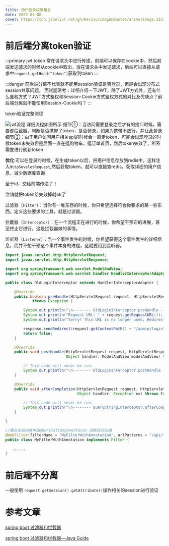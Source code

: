 ```yaml
---
title: 用户登录权限相关
date: 2022-04-08
cover: https://cdn.jsdelivr.net/gh/Kerisu/image@master/anime/image.33317694fa00.webp
---
```

# 前后端分离token验证
:::primary
jwt token 常在请求头中进行传递，前端可以保存在cookie中，然后前端发送请求的时候从cookie中取出，放在请求头中发送请求，后端可以直接从请求中`request.getHead("token")`获取到token
:::

:::danger
前后端分离不代表就不能用session验证是否登录，但是会出现分布式session共享问题。
面试题常考：详细介绍一下JWT，除了JWT方式外，还有什么鉴权方式？JWT方式鉴权和Session-Cookie方式鉴权方式的对比及优缺点？前后端分离就不能使用Session-Cookie吗？
:::

token验证完整流程

![jwt流程](https://cdn.jsdelivr.net/gh/ShuiLinzi/blog-image@master/后端/jwt流程.webp)
详细流程如图所示
细节①：当访问需要登录之后才有的接口时候，需要走拦截器，判断是否携带了token，是否登录，如果为携带不放行，并让此登录
细节②：由于用户访问用户相关api的时候会一直走token，可能会出现登录的时候token未失效但是后面一直在逛购物车，逛订单首页，然后token失效了，所系需要进行刷新token

**优化**:可以在登录的时候，在生成token以后，把用户信息存放到redis中，这样注入`HttpSeveletRequest`,然后获取token，就可以直接查redis，获取详细的用户信息，减少数据库查询

至于id，交给前端传递了！

注销就把token给失效掉就ok了

过滤器（`Filter`）：当你有一堆东西的时候，你只希望选择符合你要求的某一些东西。定义这些要求的工具，就是过滤器。

拦截器（`Interceptor`）：在一个流程正在进行的时候，你希望干预它的进展，甚至终止它进行，这是拦截器做的事情。

监听器（`Listener`）：当一个事件发生的时候，你希望获得这个事件发生的详细信息，而并不想干预这个事件本身的进程，这就要用到监听器。


```java spring拦截器的实现方法
import javax.servlet.http.HttpServletRequest;
import javax.servlet.http.HttpServletResponse;

import org.springframework.web.servlet.ModelAndView;
import org.springframework.web.servlet.handler.HandlerInterceptorAdapter;

public class OldLoginInterceptor extends HandlerInterceptorAdapter {

    @Override
    public boolean preHandle(HttpServletRequest request, HttpServletResponse response, Object handler)
            throws Exception {

        System.out.println("\n-------- OldLoginInterceptor.preHandle --- ");
        System.out.println("Request URL: " + request.getRequestURL());
        System.out.println("Sorry! This URL is no longer used, Redirect to /admin/login");

        response.sendRedirect(request.getContextPath() + "/admin/login");
        return false;
    }

    @Override
    public void postHandle(HttpServletRequest request, HttpServletResponse response, //
                           Object handler, ModelAndView modelAndView) throws Exception {

        // This code will never be run.
        System.out.println("\n-------- OldLoginInterceptor.postHandle --- ");
    }

    @Override
    public void afterCompletion(HttpServletRequest request, HttpServletResponse response, //
                                Object handler, Exception ex) throws Exception {

        // This code will never be run.
        System.out.println("\n-------- QueryStringInterceptor.afterCompletion --- ");
    }

}
```

```java JavaServlet自带的过滤器实现
//要在主启动类中加@ServletComponentScan 注解进行扫描
@WebFilter(filterName = "MyFilterWithAnnotation", urlPatterns = "/api/*")
public class MyFilterWithAnnotation implements Filter {

   ......
}
```
# 前后端不分离
一般使用 `request.getSession().getAttribute()`操作相关的session进行验证
# 参考文章
[spring boot 过滤器和拦截器](https://www.cnblogs.com/JonaLin/p/12711146.html)

[spring boot 过滤器和拦截器—Java Guide](https://snailclimb.gitee.io/springboot-guide/#/./docs/basis/springboot-interceptor?id=_2%e8%bf%87%e6%bb%a4%e5%99%a8%e5%92%8c%e6%8b%a6%e6%88%aa%e5%99%a8%e7%9a%84%e5%8c%ba%e5%88%ab)